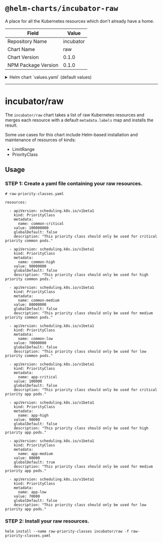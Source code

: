 # `@helm-charts/incubator-raw`

A place for all the Kubernetes resources which don't already have a home.

| Field               | Value     |
| ------------------- | --------- |
| Repository Name     | incubator |
| Chart Name          | raw       |
| Chart Version       | 0.1.0     |
| NPM Package Version | 0.1.0     |

<details>

<summary>Helm chart `values.yaml` (default values)</summary>

```yaml
resources: []
#
#  - apiVersion: scheduling.k8s.io/v1beta1
#    kind: PriorityClass
#    metadata:
#      name: common-critical
#    value: 100000000
#    globalDefault: false
#    description: "This priority class should only be used for critical priority common pods."
#
#  - apiVersion: scheduling.k8s.io/v1beta1
#    kind: PriorityClass
#    metadata:
#      name: common-high
#    value: 90000000
#    globalDefault: false
#    description: "This priority class should only be used for high priority common pods."
#
#  - apiVersion: scheduling.k8s.io/v1beta1
#    kind: PriorityClass
#    metadata:
#      name: common-medium
#    value: 80000000
#    globalDefault: false
#    description: "This priority class should only be used for medium priority common pods."
#
#  - apiVersion: scheduling.k8s.io/v1beta1
#    kind: PriorityClass
#    metadata:
#      name: common-low
#    value: 70000000
#    globalDefault: false
#    description: "This priority class should only be used for low priority common pods."
#
#  - apiVersion: scheduling.k8s.io/v1beta1
#    kind: PriorityClass
#    metadata:
#      name: app-critical
#    value: 100000
#    globalDefault: false
#    description: "This priority class should only be used for critical priority app pods."
#
#  - apiVersion: scheduling.k8s.io/v1beta1
#    kind: PriorityClass
#    metadata:
#      name: app-high
#    value: 90000
#    globalDefault: false
#    description: "This priority class should only be used for high priority app pods."
#
#  - apiVersion: scheduling.k8s.io/v1beta1
#    kind: PriorityClass
#    metadata:
#      name: app-medium
#    value: 80000
#    globalDefault: true
#    description: "This priority class should only be used for medium priority app pods."
#
#  - apiVersion: scheduling.k8s.io/v1beta1
#    kind: PriorityClass
#    metadata:
#      name: app-low
#    value: 70000
#    globalDefault: false
#    description: "This priority class should only be used for low priority app pods."
```

</details>

---

# incubator/raw

The `incubator/raw` chart takes a list of raw Kubernetes resources and
merges each resource with a default `metadata.labels` map and installs
the result.

Some use cases for this chart include Helm-based installation and
maintenance of resources of kinds:

- LimitRange
- PriorityClass

## Usage

### STEP 1: Create a yaml file containing your raw resources.

```
# raw-priority-classes.yaml

resources:

  - apiVersion: scheduling.k8s.io/v1beta1
    kind: PriorityClass
    metadata:
      name: common-critical
    value: 100000000
    globalDefault: false
    description: "This priority class should only be used for critical priority common pods."

  - apiVersion: scheduling.k8s.io/v1beta1
    kind: PriorityClass
    metadata:
      name: common-high
    value: 90000000
    globalDefault: false
    description: "This priority class should only be used for high priority common pods."

  - apiVersion: scheduling.k8s.io/v1beta1
    kind: PriorityClass
    metadata:
      name: common-medium
    value: 80000000
    globalDefault: false
    description: "This priority class should only be used for medium priority common pods."

  - apiVersion: scheduling.k8s.io/v1beta1
    kind: PriorityClass
    metadata:
      name: common-low
    value: 70000000
    globalDefault: false
    description: "This priority class should only be used for low priority common pods."

  - apiVersion: scheduling.k8s.io/v1beta1
    kind: PriorityClass
    metadata:
      name: app-critical
    value: 100000
    globalDefault: false
    description: "This priority class should only be used for critical priority app pods."

  - apiVersion: scheduling.k8s.io/v1beta1
    kind: PriorityClass
    metadata:
      name: app-high
    value: 90000
    globalDefault: false
    description: "This priority class should only be used for high priority app pods."

  - apiVersion: scheduling.k8s.io/v1beta1
    kind: PriorityClass
    metadata:
      name: app-medium
    value: 80000
    globalDefault: true
    description: "This priority class should only be used for medium priority app pods."

  - apiVersion: scheduling.k8s.io/v1beta1
    kind: PriorityClass
    metadata:
      name: app-low
    value: 70000
    globalDefault: false
    description: "This priority class should only be used for low priority app pods."
```

### STEP 2: Install your raw resources.

```
helm install --name raw-priority-classes incubator/raw -f raw-priority-classes.yaml
```
